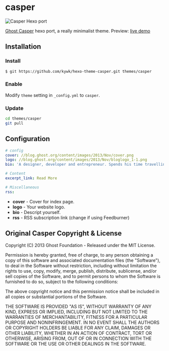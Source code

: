 # casper

![Casper Hexo port](https://lh3.googleusercontent.com/-5doSM3lLMz4/UtDKTGB7U8I/AAAAAAAABwY/VrNrJP8RgKU/w808-h712-no/Oops%2521+Google+Chrome+could+not+connect+to+localhost-4000.jpg)

[Ghost Casper] hexo port, a really minimalist theme.
Preview: [live demo](http://kywk.github.io/hexo-theme-casper)

## Installation

### Install

``` bash
$ git https://github.com/kywk/hexo-theme-casper.git themes/casper
```

### Enable

Modify `theme` setting in `_config.yml` to `casper`.

### Update

``` bash
cd themes/casper
git pull
```


## Configuration

``` yml
# config
cover: //blog.ghost.org/content/images/2013/Nov/cover.png
logo: //blog.ghost.org/content/images/2013/Nov/bloglogo_1-1.png
bio: 'A designer, developer and entrepreneur. Spends his time travelling the world with a bag of kites. Likes journalism and publishing platforms.'

# Content
excerpt_link: Read More

# Miscellaneous
rss:
```
- **cover** - Cover for index page.
- **logo** - Your website logo.
- **bio** - Descript yourself.
- **rss** - RSS subscription link (change if using Feedburner)


## Original Casper Copyright & License ##

Copyright (C) 2013 Ghost Foundation - Released under the MIT License.

Permission is hereby granted, free of charge, to any person obtaining a copy of this software and associated documentation files (the "Software"), to deal in the Software without restriction, including without limitation the rights to use, copy, modify, merge, publish, distribute, sublicense, and/or sell copies of the Software, and to permit persons to whom the Software is furnished to do so, subject to the following conditions:

The above copyright notice and this permission notice shall be included in all copies or substantial portions of the Software.

THE SOFTWARE IS PROVIDED "AS IS", WITHOUT WARRANTY OF ANY KIND, EXPRESS OR IMPLIED, INCLUDING BUT NOT LIMITED TO THE WARRANTIES OF MERCHANTABILITY, FITNESS FOR A PARTICULAR PURPOSE AND
NONINFRINGEMENT. IN NO EVENT SHALL THE AUTHORS OR COPYRIGHT HOLDERS BE LIABLE FOR ANY CLAIM, DAMAGES OR OTHER LIABILITY, WHETHER IN AN ACTION OF CONTRACT, TORT OR OTHERWISE, ARISING FROM, OUT OF OR IN CONNECTION WITH THE SOFTWARE OR THE USE OR OTHER DEALINGS IN THE SOFTWARE.


[Ghost]: http://github.com/tryghost/ghost/
[Ghost Casper]: https://github.com/TryGhost/Casper
